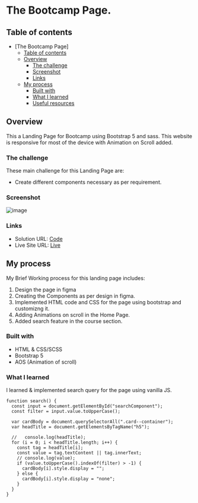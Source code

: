 # The Bootcamp Page.

## Table of contents

- [The Bootcamp Page]
  - [Table of contents](#table-of-contents)
  - [Overview](#overview)
    - [The challenge](#the-challenge)
    - [Screenshot](#screenshot)
    - [Links](#links)
  - [My process](#my-process)
    - [Built with](#built-with)
    - [What I learned](#what-i-learned)
    - [Useful resources](#useful-resources)


## Overview

This a Landing Page for Bootcamp using Bootstrap 5 and sass. This website is responsive for most of the device with Animation on Scroll added.

### The challenge

These main challenge for this Landing Page are:
- Create different components necessary as per requirement.

### Screenshot

![image](https://user-images.githubusercontent.com/42742924/169251505-05287a2b-dc2d-47fa-a800-90ac43ec158b.png)


### Links

- Solution URL: [Code](https://github.com/Skyz03/React--Sunny-Landing-Page)
- Live Site URL: [Live](https://skyz03.github.io/React--Sunny-Landing-Page)

## My process

My Brief Working process for this landing page includes:
1. Design the page in figma
2. Creating the Components as per design in figma.
3. Implemented HTML code and CSS for the page using bootstrap and customizng it.
4. Adding Animations on scroll in the Home Page.
5. Added search feature in the course section.


### Built with

- HTML & CSS/SCSS
- Bootstrap 5
- AOS (Animation of scroll) 

### What I learned

I learned & implemented search query for the page using vanilla JS.

```
function search() {
  const input = document.getElementById("searchComponent");
  const filter = input.value.toUpperCase();

  var cardBody = document.querySelectorAll(".card--container");
  var headTitle = document.getElementsByTagName("h5");

  //   console.log(headTitle);
  for (i = 0; i < headTitle.length; i++) {
    const tag = headTitle[i];
    const value = tag.textContent || tag.innerText;
    // console.log(value);
    if (value.toUpperCase().indexOf(filter) > -1) {
      cardBody[i].style.display = "";
    } else {
      cardBody[i].style.display = "none";
    }
  }
}
```




